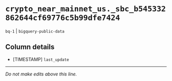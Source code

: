 # `crypto_near_mainnet_us._sbc_b545332862644cf69776c5b99dfe7424`
`bq-1` | `bigquery-public-data`

## Column details
* [TIMESTAMP] `last_update`

-------------------------------------------------------------------------------
*Do not make edits above this line.*

